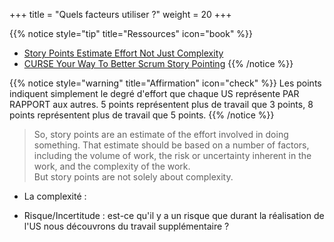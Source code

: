 +++
title = "Quels facteurs utiliser ?"
weight = 20
+++

{{% notice style="tip" title="Ressources" icon="book" %}}
- [Story Points Estimate Effort Not Just Complexity](https://www.mountaingoatsoftware.com/blog/its-effort-not-complexity)
- [CURSE Your Way To Better Scrum Story Pointing](http://www.artemisagile.com/curse-your-way-to-better-scrum-story-points/)
{{% /notice %}}

{{% notice style="warning" title="Affirmation" icon="check" %}}
Les points indiquent simplement le degré d'effort que chaque US représente PAR RAPPORT aux autres. 5 points représentent plus de travail que 3 points, 8 points représentent plus de travail que 5 points. 
{{% /notice %}}

> So, story points are an estimate of the effort involved in doing something. That estimate should be based on a number of factors, including the volume of work, the risk or uncertainty inherent in the work, and the complexity of the work.  
> But story points are not solely about complexity.

- La complexité : 

- Risque/Incertitude : est-ce qu'il y a un risque que durant la réalisation de l'US nous découvrons du travail supplémentaire ?